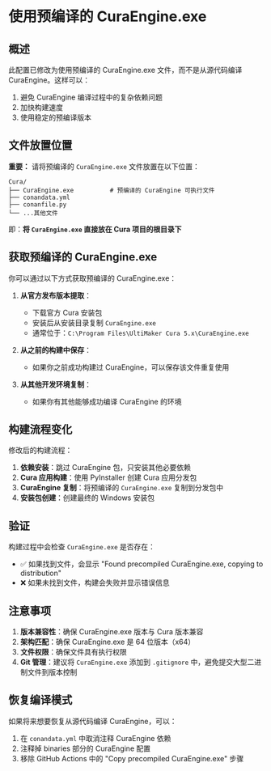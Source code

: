 # 使用预编译的 CuraEngine.exe

## 概述

此配置已修改为使用预编译的 CuraEngine.exe 文件，而不是从源代码编译 CuraEngine。这样可以：

1. 避免 CuraEngine 编译过程中的复杂依赖问题
2. 加快构建速度
3. 使用稳定的预编译版本

## 文件放置位置

**重要：** 请将预编译的 `CuraEngine.exe` 文件放置在以下位置：

```
Cura/
├── CuraEngine.exe          # 预编译的 CuraEngine 可执行文件
├── conandata.yml
├── conanfile.py
└── ...其他文件
```

即：**将 `CuraEngine.exe` 直接放在 Cura 项目的根目录下**

## 获取预编译的 CuraEngine.exe

你可以通过以下方式获取预编译的 CuraEngine.exe：

1. **从官方发布版本提取**：
   - 下载官方 Cura 安装包
   - 安装后从安装目录复制 `CuraEngine.exe`
   - 通常位于：`C:\Program Files\UltiMaker Cura 5.x\CuraEngine.exe`

2. **从之前的构建中保存**：
   - 如果你之前成功构建过 CuraEngine，可以保存该文件重复使用

3. **从其他开发环境复制**：
   - 如果你有其他能够成功编译 CuraEngine 的环境

## 构建流程变化

修改后的构建流程：

1. **依赖安装**：跳过 CuraEngine 包，只安装其他必要依赖
2. **Cura 应用构建**：使用 PyInstaller 创建 Cura 应用分发包
3. **CuraEngine 复制**：将预编译的 `CuraEngine.exe` 复制到分发包中
4. **安装包创建**：创建最终的 Windows 安装包

## 验证

构建过程中会检查 `CuraEngine.exe` 是否存在：

- ✅ 如果找到文件，会显示 "Found precompiled CuraEngine.exe, copying to distribution"
- ❌ 如果未找到文件，构建会失败并显示错误信息

## 注意事项

1. **版本兼容性**：确保 CuraEngine.exe 版本与 Cura 版本兼容
2. **架构匹配**：确保 CuraEngine.exe 是 64 位版本（x64）
3. **文件权限**：确保文件具有执行权限
4. **Git 管理**：建议将 `CuraEngine.exe` 添加到 `.gitignore` 中，避免提交大型二进制文件到版本控制

## 恢复编译模式

如果将来想要恢复从源代码编译 CuraEngine，可以：

1. 在 `conandata.yml` 中取消注释 CuraEngine 依赖
2. 注释掉 binaries 部分的 CuraEngine 配置
3. 移除 GitHub Actions 中的 "Copy precompiled CuraEngine.exe" 步骤
